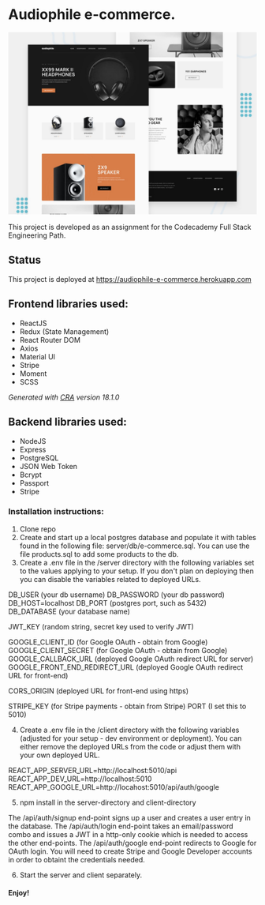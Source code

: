 # Audiophile e-commerce.

![Design preview for the Audiophile e-commerce website coding challenge](./preview.jpg)

This project is developed as an assignment for the Codecademy Full Stack Engineering Path.

## Status

This project is deployed at https://audiophile-e-commerce.herokuapp.com

## Frontend libraries used:

- ReactJS
- Redux (State Management)
- React Router DOM
- Axios
- Material UI
- Stripe
- Moment
- SCSS

_Generated with [CRA](https://create-react-app.dev/) version 18.1.0_

## Backend libraries used:

- NodeJS
- Express
- PostgreSQL
- JSON Web Token
- Bcrypt
- Passport
- Stripe

### Installation instructions:

1. Clone repo
2. Create and start up a local postgres database and populate it with tables found in the following file: server/db/e-commerce.sql. You can use the file products.sql to add some products to the db.
3. Create a .env file in the /server directory with the following variables set to the values applying to your setup. If you don't plan on deploying then you can disable the variables related to deployed URLs.

DB_USER (your db username)
DB_PASSWORD (your db password)
DB_HOST=localhost
DB_PORT (postgres port, such as 5432)
DB_DATABASE (your database name)

JWT_KEY (random string, secret key used to verify JWT)

GOOGLE_CLIENT_ID (for Google OAuth - obtain from Google)
GOOGLE_CLIENT_SECRET (for Google OAuth - obtain from Google)
GOOGLE_CALLBACK_URL (deployed Google OAuth redirect URL for server)
GOOGLE_FRONT_END_REDIRECT_URL (deployed Google OAuth redirect URL for front-end)

CORS_ORIGIN (deployed URL for front-end using https)

STRIPE_KEY (for Stripe payments - obtain from Stripe)
PORT (I set this to 5010)

4. Create a .env file in the /client directory with the following variables (adjusted for your setup - dev environment or deployment). You can either remove the deployed URLs from the code or adjust them with your own deployed URL.

REACT_APP_SERVER_URL=http://localhost:5010/api
REACT_APP_DEV_URL=http://localhost:5010
REACT_APP_GOOGLE_URL=http://locahost:5010/api/auth/google

5. npm install in the server-directory and client-directory

The /api/auth/signup end-point signs up a user and creates a user entry in the database.
The /api/auth/login end-point takes an email/password combo and issues a JWT in a http-only cookie which is needed to access the other end-points.
The /api/auth/google end-point redirects to Google for OAuth login. You will need to create Stripe and Google Developer accounts in order to obtaint the credentials needed.

6. Start the server and client separately.

#### Enjoy!
